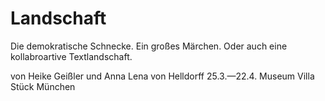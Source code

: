 # Landschaft

Die demokratische Schnecke. Ein großes Märchen.
Oder auch eine kollabroartive Textlandschaft.

von Heike Geißler und Anna Lena von Helldorff
25.3.—22.4. 
Museum Villa Stück München
